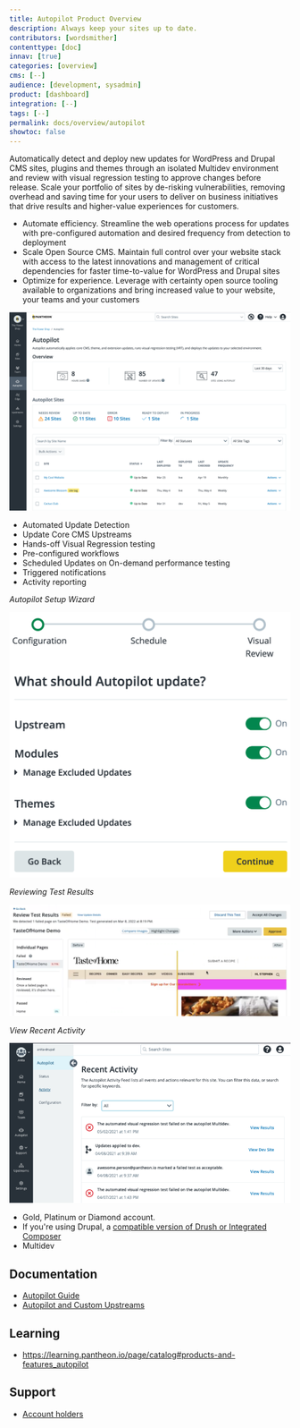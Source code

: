 ```yaml
---
title: Autopilot Product Overview
description: Always keep your sites up to date.
contributors: [wordsmither]
contenttype: [doc]
innav: [true]
categories: [overview]
cms: [--]
audience: [development, sysadmin]
product: [dashboard]
integration: [--]
tags: [--]
permalink: docs/overview/autopilot
showtoc: false
---
```


<TabList>

<Tab title="Overview" id="overview" active={true}>

Automatically detect and deploy new updates for WordPress and Drupal CMS sites, plugins and themes through an isolated Multidev environment and review with visual regression testing to approve changes before release. Scale your portfolio of sites by de-risking vulnerabilities, removing overhead and saving time for your users to deliver on business initiatives that drive results and higher-value experiences for customers.

* Automate efficiency. Streamline the web operations process for updates with pre-configured automation and desired frequency from detection to deployment
* Scale Open Source CMS. Maintain full control over your website stack with access to the latest innovations and management of critical dependencies for faster time-to-value for WordPress and Drupal sites
* Optimize for experience. Leverage with certainty open source tooling available to organizations and bring increased value to your website, your teams and your customers

![Autopilot Dashboard](../../images/autopilot/autopilot-sites-overview.png)

</Tab>

<Tab title="Features" id="features">

* Automated Update Detection
* Update Core CMS Upstreams
* Hands-off Visual Regression testing
* Pre-configured workflows
* Scheduled Updates on On-demand performance testing
* Triggered notifications
* Activity reporting

*Autopilot Setup Wizard*

![Autopilot Setup Wizard](../../images/autopilot/autopilot-setup-configuration.png)

*Reviewing Test Results*

![Reviewing Test Results](../../images/autopilot/autopilot-review-test-results.png)

*View Recent Activity*

![View Recent Activity](../../images/autopilot/autopilot-site-recent-activity.png)

</Tab>

<Tab title="Requirements" id="requirements">

* Gold, Platinum or Diamond account.
* If you're using Drupal, a [compatible version of Drush or Integrated Composer](https://docs.pantheon.io/guides/autopilot/autopilot-faq/#what-versions-of-drupal-are-supported-by-autopilot)
* Multidev


</Tab>

<Tab title="Resources" id="resources">

## Documentation

* [Autopilot Guide](/guides/autopilot)
* [Autopilot and Custom Upstreams](/guides/autopilot-custom-upstream)

## Learning

* https://learning.pantheon.io/page/catalog#products-and-features_autopilot


## Support

* [Account holders](https://dashboard.pantheon.io/workspace/ee3995c4-652e-44a0-b00b-0085e92d78da/support)

</Tab>

</TabList>